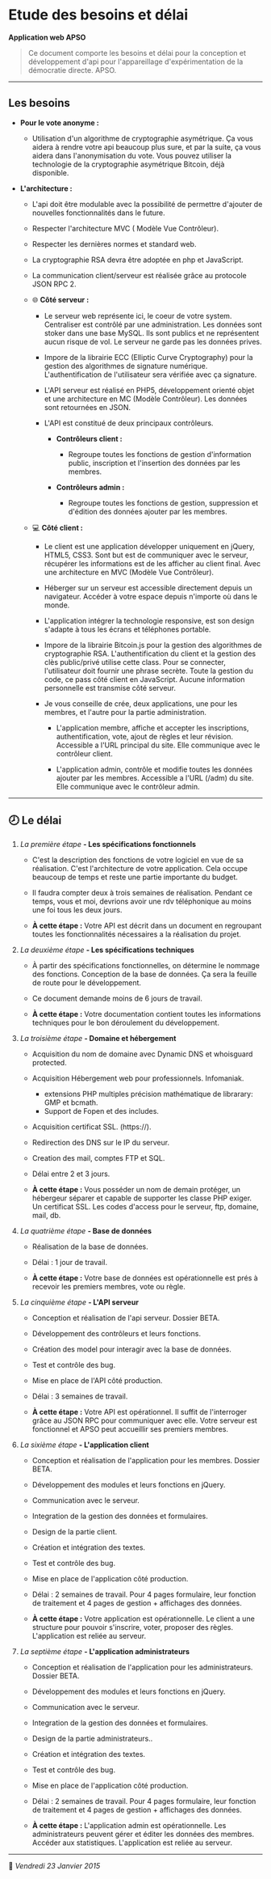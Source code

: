 # Etude des besoins et délai
**Application web APSO**> Ce document comporte les besoins et délai pour la conception et développement d'api pour l'appareillage d'expérimentation de la démocratie directe. APSO.***

## Les besoins

* **Pour le vote anonyme :**	* Utilisation d'un algorithme de cryptographie asymétrique. Ça vous aidera à rendre votre api beaucoup plus sure, et par la suite, ça vous aidera dans l'anonymisation du vote. Vous pouvez utiliser la technologie de la cryptographie asymétrique Bitcoin, déjà disponible.
* **L'architecture :**	* L'api doit être modulable avec la possibilité de permettre d'ajouter de nouvelles fonctionnalités dans le future.	* Respecter l'architecture MVC ( Modèle Vue Contrôleur).	* Respecter les dernières normes et standard web.	* La cryptographie RSA devra être adoptée en php et JavaScript.	* La communication client/serveur est réalisée grâce au protocole JSON RPC 2.		* :globe_with_meridians: **Côté serveur :**				* Le serveur web représente ici, le coeur de votre system. Centraliser est contrôlé par une administration. Les données sont stoker dans une base MySQL. Ils sont publics et ne représentent aucun risque de vol. Le serveur ne garde pas les données prives.				* Impore de la librairie ECC (Elliptic Curve Cryptography) pour la gestion des algorithmes de signature numérique. L'authentification de l'utilisateur sera vérifiée avec ça signature.				* L'API serveur est réalisé en PHP5, développement orienté objet et une architecture en MC (Modèle Contrôleur). Les données sont retournées en JSON.				* L'API est constitué de deux principaux contrôleurs.						* **Contrôleurs client :**				* Regroupe toutes les fonctions de gestion d'information public, inscription et l'insertion des données par les membres.						* **Contrôleurs admin :**				* Regroupe toutes les fonctions de gestion, suppression et d'édition des données ajouter par les membres.

	* :computer: **Côté client :**
		
		* Le client est une application développer uniquement en jQuery, HTML5, CSS3. Sont but est de communiquer avec le serveur, récupérer les informations est de les afficher au client final. Avec une architecture en MVC (Modèle Vue Contrôleur).				* Héberger sur un serveur est accessible directement depuis un navigateur. Accéder à votre espace depuis n'importe où dans le monde.				* L'application intégrer la technologie responsive, est son design s'adapte à tous les écrans et téléphones portable.				* Impore de la librairie Bitcoin.js pour la gestion des algorithmes de cryptographie RSA. L'authentification du client et la gestion des clès public/privé utilise cette class. Pour se connecter, l'utilisateur doit fournir une phrase secrète. Toute la gestion du code, ce pass côté client en JavaScript. Aucune information personnelle est transmise côté serveur.				* Je vous conseille de crée, deux applications, une pour les membres, et l'autre pour la partie administration.						* L'application membre, affiche et accepter les inscriptions, authentification, vote, ajout de règles et leur révision. Accessible a l'URL principal du site. Elle communique avec le contrôleur client.						* L'application admin, contrôle et modifie toutes les données ajouter par les membres. Accessible a l'URL (/adm) du site. Elle communique avec le contrôleur admin.
***

## :clock8: Le délai 

1. *La première étape* **- Les spécifications fonctionnels**

	* C'est la description des fonctions de votre logiciel en vue de sa réalisation. C'est l'architecture de votre application. Cela occupe beaucoup de temps et reste une partie importante du budget.
	
	* Il faudra compter deux à trois semaines de réalisation. Pendant ce temps, vous et moi, devrions avoir une rdv téléphonique au moins une foi tous les deux jours.
	
	* **À cette étape :** Votre API est décrit dans un document en regroupant toutes les fonctionnalités nécessaires a la réalisation du projet.

2. *La deuxième étape* **- Les spécifications techniques**

	* À partir des spécifications fonctionnelles, on détermine le nommage des fonctions. Conception de la base de données. Ça sera la feuille de route pour le développement.
	* Ce document demande moins de 6 jours de travail.
	
	* **À cette étape :** Votre documentation contient toutes les informations techniques pour le bon déroulement du développement.

3. *La troisième étape* **- Domaine et hébergement**

	* Acquisition du nom de domaine avec Dynamic DNS et whoisguard protected.
	* Acquisition Hébergement web pour professionnels. Infomaniak.
		* extensions PHP multiples précision mathématique de librarary: GMP et bcmath.
		* Support de Fopen et des includes.
	* Acquisition certificat SSL. (https://).
	* Redirection des DNS sur le IP du serveur.
	* Creation des mail, comptes FTP et SQL.
	* Délai entre 2 et 3 jours.
	
	* **À cette étape :** Vous posséder un nom de demain protéger, un hébergeur séparer et capable de supporter les classe PHP exiger. Un certificat SSL. Les codes d'access pour le serveur, ftp, domaine, mail, db.
4. *La quatrième étape* **- Base de données**

	* Réalisation de la base de données.
	* Délai : 1 jour de travail.
	
	* **À cette étape :** Votre base de données est opérationnelle est prés à recevoir les premiers membres, vote ou règle.

5. *La cinquième étape* **- L'API serveur**

	* Conception et réalisation de l'api serveur. Dossier BETA.
	* Développement des contrôleurs et leurs fonctions.
	* Création des model pour interagir avec la base de données.
	* Test et contrôle des bug.
	* Mise en place de l'API côté production.
	* Délai : 3 semaines de travail.
	
	* **À cette étape :** Votre API est opérationnel. Il suffit de l'interroger grâce au JSON RPC pour communiquer avec elle. Votre serveur est fonctionnel et APSO peut accueillir ses premiers membres.
	
6. *La sixième étape* **- L'application client**

	* Conception et réalisation de l'application pour les membres. Dossier BETA.
	* Développement des modules et leurs fonctions en jQuery.
	* Communication avec le serveur.
	* Integration de la gestion des données et formulaires.
	* Design de la partie client.
	* Création et intégration des textes.
	* Test et contrôle des bug.
	* Mise en place de l'application côté production.
	* Délai : 2 semaines de travail. Pour 4 pages formulaire, leur fonction de traitement et 4 pages de gestion + affichages des données.
	
	* **À cette étape :** Votre application est opérationnelle. Le client a une structure pour pouvoir s'inscrire, voter, proposer des règles. L'application est reliée au serveur.
	
7. *La septième étape* **- L'application administrateurs**

	* Conception et réalisation de l'application pour les administrateurs. Dossier BETA.
	* Développement des modules et leurs fonctions en jQuery.
	* Communication avec le serveur.
	* Integration de la gestion des données et formulaires.
	* Design de la partie administrateurs..
	* Création et intégration des textes.
	* Test et contrôle des bug.
	* Mise en place de l'application côté production.
	* Délai : 2 semaines de travail. Pour 4 pages formulaire, leur fonction de traitement et 4 pages de gestion + affichages des données.
	
	* **À cette étape :** L'application admin est opérationnelle. Les administrateurs peuvent gérer et éditer les données des membres. Accéder aux statistiques. L'application est reliée au serveur.
	
***

:date: *Vendredi 23 Janvier 2015*